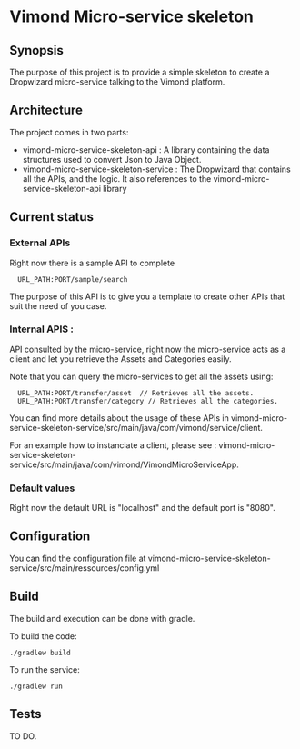 # Vimond Micro-service skeleton

## Synopsis

The purpose of this project is to provide a simple skeleton to create a Dropwizard micro-service talking to the Vimond platform.

## Architecture

The project comes in two parts:

- vimond-micro-service-skeleton-api : A library containing the data structures used to convert Json to Java Object.
- vimond-micro-service-skeleton-service : The Dropwizard that contains all the APIs, and the logic. It also references to the vimond-micro-service-skeleton-api library


## Current status

### External APIs

Right now there is a sample API to complete

```
  URL_PATH:PORT/sample/search
```

The purpose of this API is to give you a template to create other APIs that suit the need of you case.


### Internal APIS :

API consulted by the micro-service, right now the micro-service acts as a client and let you retrieve the Assets and Categories easily.

Note that you can query the micro-services to get all the assets using:

```
  URL_PATH:PORT/transfer/asset  // Retrieves all the assets.
  URL_PATH:PORT/transfer/category // Retrieves all the categories.
```

You can find more details about the usage of these APIs in vimond-micro-service-skeleton-service/src/main/java/com/vimond/service/client.

For an example how to instanciate a client, please see : vimond-micro-service-skeleton-service/src/main/java/com/vimond/VimondMicroServiceApp.


### Default values

Right now the default URL is "localhost" and the default port is "8080".

## Configuration

You can find the configuration file at vimond-micro-service-skeleton-service/src/main/ressources/config.yml

## Build

The build and execution can be done with gradle.

To build the code:

```
./gradlew build
```

To run the service:

```
./gradlew run
```


## Tests

TO DO.